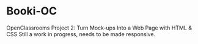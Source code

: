 # Booki-OC
OpenClassrooms Project 2: Turn Mock-ups Into a Web Page with HTML &amp; CSS
Still a work in progress, needs to be made responsive.
